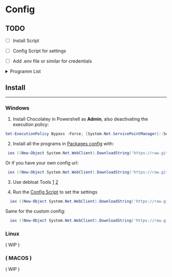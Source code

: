 <h1>Config</h1>

## TODO
- [ ] Install Script
- [ ] Config Script for settings
- [ ] Add .env file or similar for credentials



<details>
<summary>Programm List </summary>

- [ ] Arc browser

### Scripts
- [ ] SpotX
- [ ] Vencord

</details>

## Install
---
### Windows

1. Install Chocolatey in Powershell as **Admin**, also deactivating the execution policy:
```powershell
Set-ExecutionPolicy Bypass -Force; [System.Net.ServicePointManager]::SecurityProtocol = [System.Net.ServicePointManager]::SecurityProtocol -bor 3072; iex ((New-Object System.Net.WebClient).DownloadString('https://community.chocolatey.org/install.ps1'))
```

2. Install all the programs in [Packages config](Windows/packages/) with:
```powershell
 iex ((New-Object System.Net.WebClient).DownloadString('https://raw.githubusercontent.com/DotNaos/Config/main/Windows/install.ps1'))
```

Or if you have your own config url:
```powershell
 iex ((New-Object System.Net.WebClient).DownloadString('https://raw.githubusercontent.com/DotNaos/Config/main/Windows/custom_install.ps1'))
```


3. Use debloat Tools
[1](https://github.com/LeDragoX/Win-Debloat-Tools)
[2](https://github.com/Raphire/Win11Debloat)

3. Run the [Config Script](Windows/config.ps1) to set the settings

 
```powershell
  iex ((New-Object System.Net.WebClient).DownloadString('https://raw.githubusercontent.com/DotNaos/Config/main/Windows/config.ps1'))
```

Same for the custom config:
```powershell
  iex ((New-Object System.Net.WebClient).DownloadString('https://raw.githubusercontent.com/DotNaos/Config/main/Windows/custom_config.ps1'))
``` 

### Linux
( WIP )

### ( MACOS )
( WIP )
